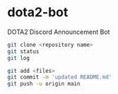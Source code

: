 # dota2-bot
DOTA2 Discord Announcement Bot

```bash
git clone <repository name>
git status
git log

git add <files> 
git commit -m 'updated README.md'
git push -u origin main
```

